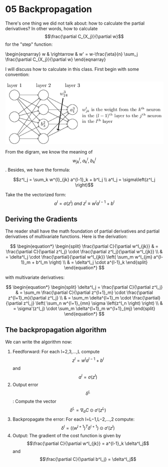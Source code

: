 <script id="MathJax-script" async src="https://cdn.jsdelivr.net/npm/mathjax@3/es5/tex-mml-chtml.js"></script>

# 05 Backpropagation

There's one thing we did not talk about: how to calculate the partial derivatives?
In other words, how to calculate $$\frac{\partial C_{X_j}}{\partial w}$$ for
the "step" function:

 \begin{eqnarray}
  w & \rightarrow & w' = w-\frac{\eta}{n}
  \sum_j \frac{\partial C_{X_j}}{\partial w}
\end{eqnarray}

I will discuss how to calculate in this class. First begin with some convention:

![params in neural networks](./pic/params_in_nn.png)

From the digram, we know the meaning of $$w^{l}_{jk}, \; a^{l}_k, \; b^{l}_k$$.
Besides, we have the formula:

$$z^l_j = \sum_k w^{l}_{jk} a^{l-1}_k + b^l_j \\
  a^l_j = \sigma\left(z^l_j \right)$$

Take the the vectorized form:
$$ a^l = \sigma(z^l) \; and \; z^l \equiv w^l a^{l-1}+b^l$$

## Deriving the Gradients

The reader shall have the math foundation of partial derivatives
and partial derivatives of multivariate functions. Here is the derivation:

$$ \begin{equation*}
\begin{split}
\frac{\partial C}{\partial w^l_{jk}}
&  = \frac{\partial C}{\partial z^l_j}
     \cdot \frac{\partial z^l_j}{\partial w^l_{jk}} \\
&  = \delta^l_j \cdot \frac{\partial}{\partial w^l_{jk}}
     \left( \sum_m w^l_{jm} a^{l-1}_m + b^l_m \right) \\
&  = \delta^l_j \cdot a^{l-1}_k
\end{split}
\end{equation*}
$$

with multivariate derivatives:

$$ \begin{equation*}
\begin{split}
\delta^l_j
   = \frac{\partial C}{\partial z^l_j}
&  = \sum_m \frac{\partial C}{\partial z^{l+1}_m}
     \cdot \frac{\partial z^{l+1}_m}{\partial z^l_j} \\
&  = \sum_m \delta^{l+1}_m \cdot \frac{\partial}{\partial z^l_j}
    \left( \sum_n w^{l+1}_{mn} \sigma \left(z^l_n \right) \right) \\
&  = \sigma'(z^l_j) \cdot \sum_m \delta^{l+1}_m w^{l+1}_{mj}
\end{split}
\end{equation*}
$$

## The backpropagation algorithm

We can write the algorithm now:

1. Feedforward: For each l=2,3,…,L compute $$z^{l} = w^l a^{l-1}+b^l$$ and $$a^{l} = \sigma(z^{l})$$
2. Output error $$\delta^L$$: Compute the vector $$\delta^{L} = \nabla_a C \odot \sigma'(z^L)$$
3. Backpropagate the error: For each l=L−1,L−2,…,2
   compute: $$\delta^{l} = ((w^{l+1})^T \delta^{l+1}) \odot \sigma'(z^{l})$$
4. Output: The gradient of the cost function is given
   by $$\frac{\partial C}{\partial w^l_{jk}} = a^{l-1}_k \delta^l_j$$
   and $$\frac{\partial C}{\partial b^l_j} = \delta^l_j$$
